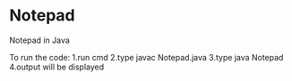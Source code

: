# Notepad
Notepad in Java 

To run the code:
            1.run cmd
            2.type javac Notepad.java
            3.type java Notepad
            4.output will be displayed
